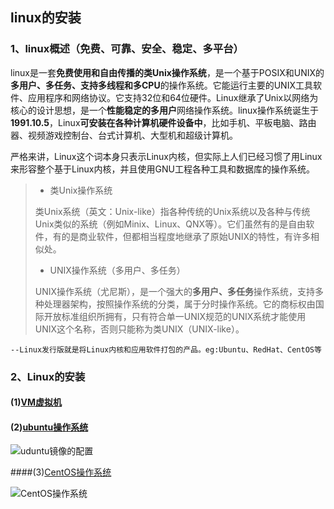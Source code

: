 ## linux的安装

### 1、linux概述（免费、可靠、安全、稳定、多平台）

​        linux是一套**免费使用和自由传播的类Unix操作系统**，是一个基于POSIX和UNIX的**多用户、多任务、支持多线程和多CPU**的操作系统。它能运行主要的UNIX工具软件、应用程序和网络协议。它支持32位和64位硬件。Linux继承了Unix以网络为核心的设计思想，是一个**性能稳定的多用户**网络操作系统。linux操作系统诞生于**1991.10.5**，Linux**可安装在各种计算机硬件设备中**，比如手机、平板电脑、路由器、视频游戏控制台、台式计算机、大型机和超级计算机。

​	严格来讲，Linux这个词本身只表示Linux内核，但实际上人们已经习惯了用Linux来形容整个基于Linux内核，并且使用GNU工程各种工具和数据库的操作系统。

> * 类Unix操作系统
>
> ​        类Unix系统（英文：Unix-like）指各种传统的Unix系统以及各种与传统Unix类似的系统（例如Minix、Linux、QNX等）。它们虽然有的是自由软件，有的是商业软件，但都相当程度地继承了原始UNIX的特性，有许多相似处。
>
> * UNIX操作系统（多用户、多任务）	
>
> ​        UNIX操作系统（尤尼斯），是一个强大的**多用户、多任务**操作系统，支持多种处理器架构，按照操作系统的分类，属于分时操作系统。它的商标权由国际开放标准组织所拥有，只有符合单一UNIX规范的UNIX系统才能使用UNIX这个名称，否则只能称为类UNIX（UNIX-like）。

`--Linux发行版就是将Linux内核和应用软件打包的产品。eg:Ubuntu、RedHat、CentOS等`

### 2、Linux的安装

#### (1)[VM虚拟机](<https://www.vmware.com/cn.html>)

#### (2)[ubuntu操作系统](<https://ubuntu.com/download/desktop>)

![uduntu镜像的配置](https://github.com/xiaoliuing/study-notes/blob/master/imgs/uu-install.png?raw=true)

####(3)[CentOS操作系统](<http://isoredirect.centos.org/centos/7/isos/x86_64/CentOS-7-x86_64-DVD-1810.iso>)

![CentOS操作系统](https://github.com/xiaoliuing/study-notes/blob/master/imgs/cen-install.png?raw=true)


